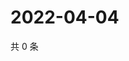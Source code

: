 # 2022-04-04

共 0 条

<!-- BEGIN WEIBO -->
<!-- 最后更新时间 Mon Apr 04 2022 04:16:08 GMT+0800 (China Standard Time) -->

<!-- END WEIBO -->

